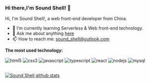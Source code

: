 ### Hi there,I'm Sound Shell! 👋

Hi, I'm Sound Shell!, a web front-end developer from China.

- 🌱 I’m currently learning Serverless & Web front-end technology.
- 💬 Ask me about anything [here](https://github.com/SoundShell/SoundShell/issues)
- 📫 How to reach me: sound_shell@outlook.com

**The most used technology:**

<div style="display: inline_block">
<img align="center" alt="html5" src="https://img.shields.io/badge/HTML5-E34F26?style=for-the-badge&logo=html5&logoColor=white">
<img align="center" alt="css3" src="https://img.shields.io/badge/CSS3-1572B6?style=for-the-badge&logo=css3&logoColor=white">
<img align="center" alt="javascript" src="https://img.shields.io/badge/JavaScript-F7DF1E?style=for-the-badge&logo=javascript&logoColor=white">
<img align="center" alt="typescript" src="https://img.shields.io/badge/TypeScript-294E80?style=for-the-badge&logo=typescript&logoColor=white">
<img align="center" alt="react" src="https://img.shields.io/badge/React-61DAFB?style=for-the-badge&logo=react&logoColor=white">
<img align="center" alt="nodejs" src="https://img.shields.io/badge/Node.js-43853D?style=for-the-badge&logo=node.js&logoColor=white">
<img align="center" alt="mysql" src="https://img.shields.io/badge/MySQL-3E6E93?style=for-the-badge&logo=mysql&logoColor=white">
</div>
</br>

[![Sound Shell github stats](https://github-readme-stats.vercel.app/api?username=SoundShell&show_icons=true&theme=react)](https://github.com/SoundShell)
